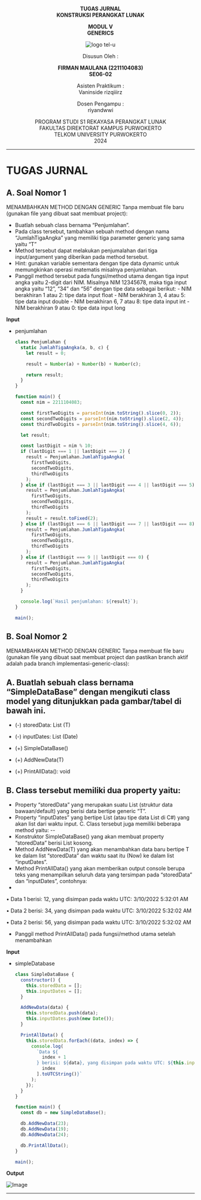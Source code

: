 <div align="center">

**TUGAS JURNAL**  
**KONSTRUKSI PERANGKAT LUNAK**

**MODUL V**  
**GENERICS**

![logo tel-u](https://github.com/user-attachments/assets/3a44181d-9c92-47f6-8cf0-87755117fd99)

Disusun Oleh :

**FIRMAN MAULANA (2211104083)**  
**SE06-02**

Asisten Praktikum :  
Vaninside
rizqiiirz

Dosen Pengampu :  
riyandwwi

PROGRAM STUDI S1 REKAYASA PERANGKAT LUNAK  
FAKULTAS DIREKTORAT KAMPUS PURWOKERTO  
TELKOM UNIVERSITY PURWOKERTO  
2024

</div>

---

# TUGAS JURNAL

## A. Soal Nomor 1

MENAMBAHKAN METHOD DENGAN GENERIC
Tanpa membuat file baru (gunakan file yang dibuat saat membuat project):
- Buatlah sebuah class bernama “Penjumlahan”.
- Pada class tersebut, tambahkan sebuah method dengan nama “JumlahTigaAngka” yang
memiliki tiga parameter generic yang sama yaitu “T”
- Method tersebut dapat melakukan penjumalahan dari tiga input/argument yang diberikan pada
method tersebut.
- Hint: gunakan variable sementara dengan tipe data dynamic untuk memungkinkan operasi
matematis misalnya penjumlahan.
- Panggil method tersebut pada fungsi/method utama dengan tiga input angka yaitu 2-digit dari
NIM. Misalnya NIM 12345678, maka tiga input angka yaitu “12”, “34” dan “56” dengan tipe data
sebagai berikut:
        - NIM berakhiran 1 atau 2: tipe data input float
        - NIM berakhiran 3, 4 atau 5: tipe data input double
        - NIM berakhiran 6, 7 atau 8: tipe data input int
        - NIM berakhiran 9 atau 0: tipe data input long

**Input**

- penjumlahan

  ```js
  class Penjumlahan {
    static JumlahTigaAngka(a, b, c) {
      let result = 0;

      result = Number(a) + Number(b) + Number(c);

      return result;
    }
  }

  function main() {
    const nim = 2211104083;

    const firstTwoDigits = parseInt(nim.toString().slice(0, 2));
    const secondTwoDigits = parseInt(nim.toString().slice(2, 4));
    const thirdTwoDigits = parseInt(nim.toString().slice(4, 6));

    let result;

    const lastDigit = nim % 10;
    if (lastDigit === 1 || lastDigit === 2) {
      result = Penjumlahan.JumlahTigaAngka(
        firstTwoDigits,
        secondTwoDigits,
        thirdTwoDigits
      );
    } else if (lastDigit === 3 || lastDigit === 4 || lastDigit === 5) {
      result = Penjumlahan.JumlahTigaAngka(
        firstTwoDigits,
        secondTwoDigits,
        thirdTwoDigits
      );
      result = result.toFixed(2);
    } else if (lastDigit === 6 || lastDigit === 7 || lastDigit === 8) {
      result = Penjumlahan.JumlahTigaAngka(
        firstTwoDigits,
        secondTwoDigits,
        thirdTwoDigits
      );
    } else if (lastDigit === 9 || lastDigit === 0) {
      result = Penjumlahan.JumlahTigaAngka(
        firstTwoDigits,
        secondTwoDigits,
        thirdTwoDigits
      );
    }

    console.log(`Hasil penjumlahan: ${result}`);
  }

  main();
  ```

## B. Soal Nomor 2

MENAMBAHKAN METHOD DENGAN GENERIC
Tanpa membuat file baru (gunakan file yang dibuat saat membuat project dan pastikan branch
aktif adalah pada branch implementasi-generic-class):

A. Buatlah sebuah class bernama “SimpleDataBase” dengan mengikuti class model yang
ditunjukkan pada gambar/tabel di bawah ini.
--
- (-) storedData: List (T)
- (-) inputDates: List (Date)

- (+) SimpleDataBase()
- (+) AddNewData(T)
- (+) PrintAllData(): void

B. Class tersebut memiliki dua property yaitu:
--
- Property “storedData” yang merupakan suatu List (struktur data bawaan/default) yang
berisi data bertipe generic “T”.
- Property “inputDates” yang bertipe List<Date> (atau tipe data List<DateTime> di C#) yang
akan list dari waktu input.
C. Class tersebut juga memiliki beberapa method yaitu:
--
- Konstruktor SimpleDataBase() yang akan membuat property “storedData” berisi List
kosong.
- Method AddNewData(T) yang akan menambahkan data baru bertipe T ke dalam list
“storedData” dan waktu saat itu (Now) ke dalam list “inputDates”.
- Method PrintAllData() yang akan memberikan output console berupa teks yang
menampilkan seluruh data yang tersimpan pada “storedData” dan “inputDates”, contohnya:
-
• Data 1 berisi: 12, yang disimpan pada waktu UTC: 3/10/2022 5:32:01 AM

• Data 2 berisi: 34, yang disimpan pada waktu UTC: 3/10/2022 5:32:02 AM

• Data 2 berisi: 56, yang disimpan pada waktu UTC: 3/10/2022 5:32:02 AM
- Panggil method PrintAllData() pada fungsi/method utama setelah menambahkan

**Input**

- simpleDatabase

  ```js
  class SimpleDataBase {
    constructor() {
      this.storedData = [];
      this.inputDates = [];
    }

    AddNewData(data) {
      this.storedData.push(data);
      this.inputDates.push(new Date());
    }

    PrintAllData() {
      this.storedData.forEach((data, index) => {
        console.log(
          `Data ${
            index + 1
          } berisi: ${data}, yang disimpan pada waktu UTC: ${this.inputDates[
            index
          ].toUTCString()}`
        );
      });
    }
  }

  function main() {
    const db = new SimpleDataBase();

    db.AddNewData(23);
    db.AddNewData(19);
    db.AddNewData(24);

    db.PrintAllData();
  }

  main();
  ```

**Output**

![Image](https://github.com/user-attachments/assets/bb9aee24-48a9-4886-9a46-4fe0b1861fe6)

---